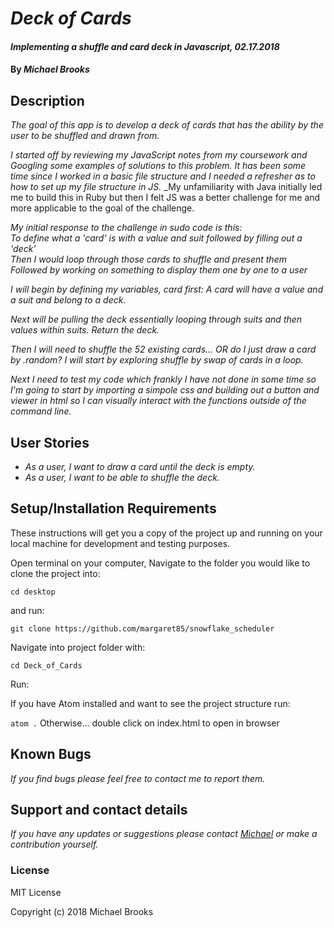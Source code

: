 # _Deck of Cards_

#### _Implementing a shuffle and card deck in Javascript, 02.17.2018_

#### By _Michael Brooks_

## Description

_The goal of this app is to develop a deck of cards that has the ability by the user to be shuffled and drawn from._

_I started off by reviewing my JavaScript notes from my coursework and Googling some examples of solutions to this problem.  It has been some time since I worked in a basic file structure and I needed a refresher as to how to set up my file structure in JS._
_My unfamiliarity with Java initially led me to build this in Ruby but then I felt JS was a better challenge for me and more applicable to the goal of the challenge.

_My initial response to the challenge in sudo code is this:  
To define what a 'card' is with a value and suit followed by filling out a 'deck'  
Then I would loop through those cards to shuffle and present them  
Followed by working on something to display them one by one to a user_

_I will begin by defining my variables, card first:  A card will have a value and a suit and belong to a deck._

_Next will be pulling the deck essentially looping through suits and then values within suits.  Return the deck._

_Then I will need to shuffle the 52 existing cards... OR do I just draw a card by .random?  I will start by exploring shuffle by swap of cards in a loop._

_Next I need to test my code which frankly I have not done in some time so I'm going to start by importing a simpole css and building out a button and viewer in html so I can visually interact with the functions outside of the command line._

## User Stories

* _As a user, I want to draw a card until the deck is empty._
* _As a user, I want to be able to shuffle the deck._

## Setup/Installation Requirements

These instructions will get you a copy of the project up and running on your local machine for development and testing purposes.

Open terminal on your computer,
Navigate to the folder you would like to clone the project into:

`cd desktop`

and run:

`git clone https://github.com/margaret85/snowflake_scheduler`

Navigate into project folder with:

`cd Deck_of_Cards`

Run:

If you have Atom installed and want to see the project structure run:

`atom .` Otherwise... double click on index.html to open in browser

## Known Bugs

_If you find bugs please feel free to contact me to report them._

## Support and contact details

_If you have any updates or suggestions please contact [Michael] or make a contribution yourself._

[Michael]: mailto:mikealphabravo1982@gmail.com

### License

MIT License

Copyright (c) 2018 Michael Brooks
